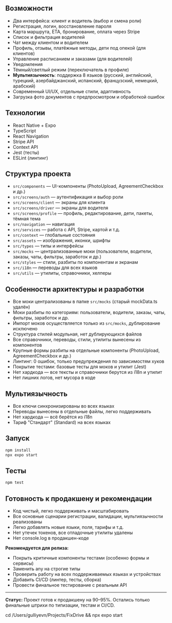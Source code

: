 ## Возможности

- Два интерфейса: клиент и водитель (выбор и смена роли)
- Регистрация, логин, восстановление пароля
- Карта маршрута, ETA, бронирование, оплата через Stripe
- Список и фильтрация водителей
- Чат между клиентом и водителем
- Профиль, отзывы, платёжные методы, дети под опекой (для клиентов)
- Управление расписанием и заказами (для водителей)
- Уведомления
- Тёмный/светлый режим (переключатель в профиле)
- **Мультиязычность**: поддержка 8 языков (русский, английский, турецкий, азербайджанский, испанский, французский, немецкий, арабский)
- Современный UI/UX, отдельные стили, адаптивность
- Загрузка фото документов с предпросмотром и обработкой ошибок

## Технологии

- React Native + Expo
- TypeScript
- React Navigation
- Stripe API
- Context API
- Jest (тесты)
- ESLint (линтинг)

## Структура проекта

- `src/components` — UI-компоненты (PhotoUpload, AgreementCheckbox и др.)
- `src/screens/auth` — аутентификация и выбор роли
- `src/screens/client` — экраны для клиента
- `src/screens/driver` — экраны для водителя
- `src/screens/profile` — профиль, редактирование, дети, пакеты, тёмная тема
- `src/navigation` — навигация
- `src/services` — работа с API, Stripe, картой и т.д.
- `src/context` — глобальные состояния
- `src/assets` — изображения, иконки, шрифты
- `src/types` — типы и интерфейсы
- `src/mocks` — централизованные моки (пользователи, водители, заказы, чаты, фильтры, заработок и др.)
- `src/styles` — стили, разбиты по компонентам и экранам
- `src/i18n` — переводы для всех языков
- `src/utils` — утилиты, справочники, хелперы

## Особенности архитектуры и разработки

- Все моки централизованы в папке `src/mocks` (старый mockData.ts удалён)
- Моки разбиты по категориям: пользователи, водители, заказы, чаты, фильтры, заработок и др.
- Импорт моков осуществляется только из `src/mocks`, дублирование исключено
- Структура стилей модульная, нет дублирующихся файлов
- Все справочники, переводы, стили, утилиты вынесены из компонентов
- Крупные формы разбиты на отдельные компоненты (PhotoUpload, AgreementCheckbox и др.)
- Линтинг: 0 ошибок, только предупреждения по зависимостям хуков
- Покрытие тестами: базовые тесты для моков и утилит (Jest)
- Нет хардкода — все тексты и справочники берутся из i18n и утилит
- Нет лишних логов, нет мусора в коде

## Мультиязычность

- Все ключи синхронизированы во всех языках
- Переводы вынесены в отдельные файлы, легко поддерживать
- Нет хардкода — всё берётся из i18n
- Тариф "Стандарт" (Standard) на всех языках

## Запуск

```sh
npm install
npx expo start
```

## Тесты

```sh
npm test
```

## Готовность к продакшену и рекомендации

- Код чистый, легко поддерживать и масштабировать
- Все основные сценарии регистрации, валидации, мультиязычности реализованы
- Легко добавлять новые языки, поля, тарифы и т.д.
- Нет утечек токенов, все отладочные утилиты удалены
- Нет console.log в продакшен-коде

**Рекомендуется для релиза:**
- Покрыть критичные компоненты тестами (особенно формы и сервисы)
- Заменить any на строгие типы
- Проверить работу на всех поддерживаемых языках и устройствах
- Добавить CI/CD (линтер, тесты, сборка)
- Провести финальное тестирование с реальным API

---

**Статус:**
Проект готов к продакшену на 90–95%. Остались только финальные штрихи по типизации, тестам и CI/CD.


cd /Users/gulliyevn/Projects/FixDrive && npx expo start 
